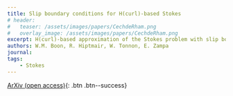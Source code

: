 ```yaml
---
title: Slip boundary conditions for H(curl)-based Stokes
# header: 
#   teaser: /assets/images/papers/CechdeRham.png
#   overlay_image: /assets/images/papers/CechdeRham.png
excerpt: H(curl)-based approximation of the Stokes problem with slip boundary conditions
authors: W.M. Boon, R. Hiptmair, W. Tonnon, E. Zampa
journal: 
tags: 
    - Stokes
---
```


<!-- [Published version](){: .btn .btn--info} -->
[ArXiv (open access)](https://arxiv.org/abs/2407.13353){: .btn .btn--success}

<!-- ## Key ideas
- We consider functions defined on an open cover of a domain.
- The Čech-de Rham complex is obtained by combining
    * differential operators such as the gradient, curl, and divergence.
    * differences of functions on the overlaps.
- We endow this double complex with a Hilbert space structure to create the $L^2$ Čech-de Rham complex.

## Main findings
- The $L^2$ Čech-de Rham complex is a closed Hilbert complex and a Fredholm complex. 
- In turn, the Hodge-Laplace problems on the Čech-de Rham complex are well-posed.
- Depending on the choice of open cover, the Hodge-Laplace problem corresponds to certain coupled problems, including:
    * (1D-1D) elastically attached strings.
    * (3D-3D) multi-porosity flow systems.
    * (1D-3D) flow around wells in the subsurface and arteries in biophysical applications. -->
